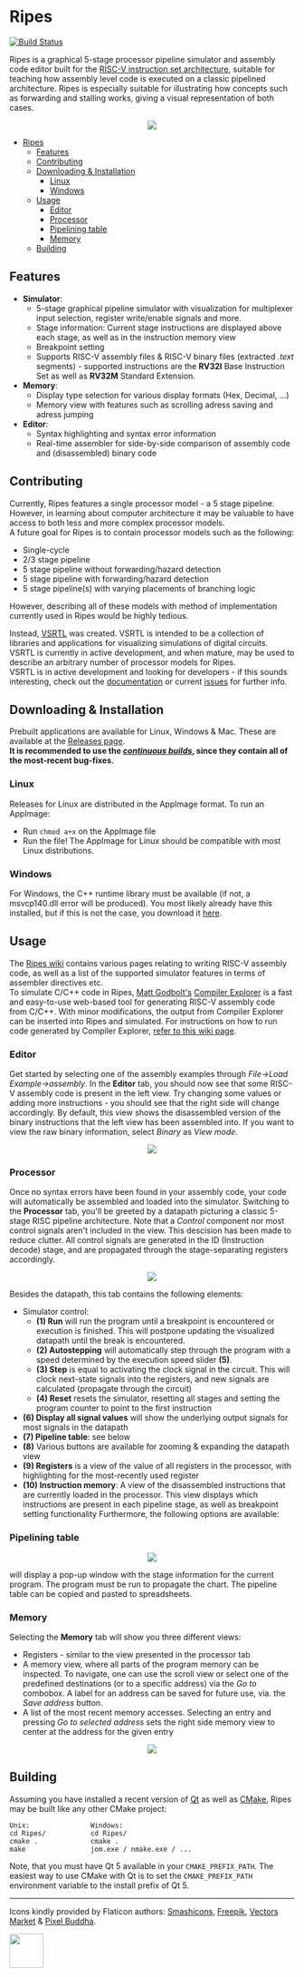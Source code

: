 # Ripes
[![Build Status](https://travis-ci.org/mortbopet/Ripes.svg?branch=master)](https://travis-ci.org/mortbopet/Ripes/)

Ripes is a graphical 5-stage processor pipeline simulator and assembly code editor built for the [RISC-V instruction set architecture](https://content.riscv.org/wp-content/uploads/2017/05/riscv-spec-v2.2.pdf), suitable for teaching how assembly level code is executed on a classic pipelined architecture. Ripes is especially suitable for illustrating how concepts such as forwarding and stalling works, giving a visual representation of both cases.
<p align="center">
    <img src="https://github.com/mortbopet/Ripes/blob/master/resources/images/animation.gif?raw=true" />
</p>

- [Ripes](#ripes)
  - [Features](#features)
  - [Contributing](#contributing)
  - [Downloading &amp; Installation](#downloading-amp-installation)
    - [Linux](#linux)
    - [Windows](#windows)
  - [Usage](#usage)
    - [Editor](#editor)
    - [Processor](#processor)
    - [Pipelining table](#pipelining-table)
    - [Memory](#memory)
  - [Building](#building)

## Features
* **Simulator**:
  * 5-stage graphical pipeline simulator with visualization for multiplexer input selection, register write/enable signals and more.
  * Stage information: Current stage instructions are displayed above each stage, as well as in the instruction memory view
  * Breakpoint setting
  * Supports RISC-V assembly files & RISC-V binary files (extracted *.text* segments) - supported instructions are the **RV32I** Base Instruction Set as well as **RV32M** Standard Extension.
* **Memory**:
  * Display type selection for various display formats (Hex, Decimal, ...)
  * Memory view with features such as scrolling adress saving and adress jumping
* **Editor**:
  * Syntax highlighting and syntax error information
  * Real-time assembler for side-by-side comparison of assembly code and (disassembled) binary code

## Contributing
Currently, Ripes features a single processor model - a 5 stage pipeline. However, in learning about computer architecture it may be valuable to have access to both less and more complex processor models.  
A future goal for Ripes is to contain processor models such as the following:
* Single-cycle
* 2/3 stage pipeline
* 5 stage pipeline without forwarding/hazard detection
* 5 stage pipeline with forwarding/hazard detection
* 5 stage pipeline(s) with varying placements of branching logic

However, describing all of these models with method of implementation currently used in Ripes would be highly tedious.

Instead, [VSRTL](https://github.com/mortbopet/VSRTL) was created. VSRTL is intended to be a collection of libraries and applications for visualizing simulations of digital circuits. VSRTL is currently in active development, and when mature, may be used to describe an arbitrary number of processor models for Ripes.  
VSRTL is in active development and looking for developers - if this sounds interesting, check out the [documentation](https://github.com/mortbopet/VSRTL/tree/master/docs) or current [issues](https://github.com/mortbopet/VSRTL/issues) for further info.


## Downloading & Installation
Prebuilt applications are available for Linux, Windows & Mac. These are available at the [Releases page](https://github.com/mortbopet/Ripes/releases).  
**It is recommended to use the *[continuous builds](https://github.com/mortbopet/Ripes/releases/tag/continuous)*, since they contain all of the most-recent bug-fixes.**

### Linux
Releases for Linux are distributed in the AppImage format. To run an AppImage:
* Run `chmod a+x` on the AppImage file
* Run the file!
The AppImage for Linux should be compatible with most Linux distributions.

### Windows
For Windows, the C++ runtime library must be available (if not, a msvcp140.dll error will be produced). You most likely already have this installed, but if this is not the case, you download it [here](https://www.microsoft.com/en-us/download/details.aspx?id=48145).

## Usage
The [Ripes wiki](https://github.com/mortbopet/Ripes/wiki) contains various pages relating to writing RISC-V assembly code, as well as a list of the supported simulator features in terms of assembler directives etc.  
To simulate C/C++ code in Ripes, [Matt Godbolt's](https://github.com/mattgodbolt) [Compiler Explorer](https://godbolt.org/) is a fast and easy-to-use web-based tool for generating RISC-V assembly code from C/C++. With minor modifications, the output from Compiler Explorer can be inserted into Ripes and simulated. For instructions on how to run code generated by Compiler Explorer, [refer to this wiki page](https://github.com/mortbopet/Ripes/wiki/Adapting-Compiler-Explorer-generated-RISC-V-assembly-code).

### Editor
Get started by selecting one of the assembly examples through *File->Load Example->assembly*. In the **Editor** tab, you should now see that some RISC-V assembly code is present in the left view.
Try changing some values or adding more instructions - you should see that the right side will change accordingly. By default, this view shows the disassembled version of the binary instructions that the left view has been assembled into.
If you want to view the raw binary information, select *Binary* as *View mode*.

<p align="center">
    <img src="https://github.com/mortbopet/Ripes/blob/master/resources/images/asmeditorpng.png?raw=true"/>
</p>

### Processor
Once no syntax errors have been found in your assembly code, your code will automatically be assembled and loaded into the simulator.
Switching to the **Processor** tab, you'll be greeted by a datapath picturing a classic 5-stage RISC pipeline architecture. Note that a *Control* component nor most control signals aren't included in the view. This descision has been made to reduce clutter. All control signals are generated in the ID (Instruction decode) stage, and are propagated through the stage-separating registers accordingly.

<p align="center">
    <img src="https://github.com/mortbopet/Ripes/blob/master/resources/images/processortab.png?raw=true"/>
</p>

Besides the datapath, this tab contains the following elements:
* Simulator control:
    * **(1) Run** will run the program until a breakpoint is encountered or execution is finished. This will postpone updating the visualized datapath until the break is encountered.
    * **(2) Autostepping** will automatically step through the program with a speed determined by the execution speed slider **(5)**. 
    * **(3) Step** is equal to activating the clock signal in the circuit. This will clock next-state signals into the registers, and new signals are calculated (propagate through the circuit)
    * **(4) Reset** resets the simulator, resetting all stages and setting the program counter to point to the first instruction
* **(6) Display all signal values** will show the underlying output signals for most signals in the datapath
* **(7) Pipeline table**: see below
* **(8)** Various buttons are available for zooming & expanding the datapath view
* **(9) Registers** is a view of the value of all registers in the processor, with highlighting for the most-recently used register
* **(10) Instruction memory**: A view of the disassembled instructions that are currently loaded in the processor. This view displays which instructions are present in each pipeline stage, as well as breakpoint setting functionality
Furthermore, the following options are available:

### Pipelining table 
<p align="center">
    <img src="https://github.com/mortbopet/Ripes/blob/master/resources/images/ptable.PNG?raw=true"/>
</p>
will display a pop-up window with the stage information for the current program. The program must be run to propagate the chart. The pipeline table can be copied and pasted to spreadsheets.

### Memory
Selecting the **Memory** tab will show you three different views:
* Registers - similar to the view presented in the processor tab
* A memory view, where all parts of the program memory can be inspected. To navigate, one can use the scroll view or select one of the predefined destinations (or to a specific address) via the *Go to* combobox. A label for an address can be saved for future use, via. the *Save address* button. 
* A list of the most recent memory accesses. Selecting an entry and pressing *Go to selected address* sets the right side memory view to center at the address for the given entry

<p align="center">
    <img src="https://github.com/mortbopet/Ripes/blob/master/resources/images/memorytab.png?raw=true"/>
</p>

## Building
Assuming you have installed a recent version of [Qt](https://www.qt.io/download) as well as [CMake](https://cmake.org/), Ripes may be built like any other CMake project:
```
Unix:               Windows:
cd Ripes/           cd Ripes/
cmake .             cmake .
make                jom.exe / nmake.exe / ...
```
Note, that you must have Qt 5 available in your `CMAKE_PREFIX_PATH`. The easiest way to use CMake with Qt is to set the `CMAKE_PREFIX_PATH` environment variable to the install prefix of Qt 5.

---
Icons kindly provided by Flaticon authors: [Smashicons](https://www.flaticon.com/authors/smashicons), [Freepik](https://www.flaticon.com/authors/freepik), [Vectors Market](https://www.flaticon.com/authors/vectors-market) & [Pixel Buddha](https://www.flaticon.com/authors/pixel-buddha).

<a href="https://www.qt.io/">
    <img src="https://github.com/mortbopet/Ripes/blob/master/resources/images/QtIcon.png" width="60" height="60" />
</a>
